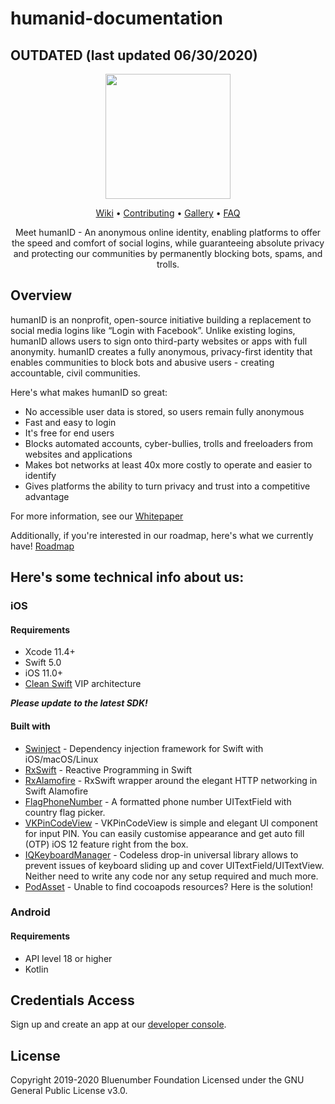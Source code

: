# humanid-documentation
## OUTDATED (last updated 06/30/2020)


<p align="center">
<img src="https://user-images.githubusercontent.com/2031493/80385493-4f1b8480-88d0-11ea-8110-ab62c747a997.png" width="200" height="200">

<p align="center">
<a href="https://github.com/human-internet/humanid-documentation/wiki">Wiki</a> • 
<a href="https://github.com/human-internet/humanid-documentation/blob/master/contributing.md">Contributing</a> • 
<a href="https://github.com/human-internet/humanid-documentation/blob/master/gallery.md">Gallery</a> • 
<a href="https://github.com/human-internet/humanid-documentation/blob/master/faq.md">FAQ</a>

<p align="center">
Meet humanID - An anonymous online identity, enabling platforms to offer the speed and comfort of social logins, while guaranteeing absolute privacy and protecting our communities by permanently blocking bots, spams, and trolls.
</p>

## Overview

humanID is an nonprofit, open-source initiative building a replacement to social media logins like “Login with Facebook”. Unlike existing logins, humanID allows users to sign onto third-party websites or apps with full anonymity. humanID creates a fully anonymous, privacy-first identity that enables communities to block bots and abusive users - creating accountable, civil communities.

Here's what makes humanID so great:

<ul>
	<li>No accessible user data is stored, so users remain fully anonymous</li>
	<li>Fast and easy to login</li>
	<li>It's free for end users</li>
	<li>Blocks automated accounts, cyber-bullies, trolls and freeloaders from websites and applications</li>
	<li>Makes bot networks at least 40x more costly to operate and easier to identify</li>
	<li>Gives platforms the ability to turn privacy and trust into a competitive advantage</li>
</ul>

For more information, see our <a href="https://github.com/human-internet/humanid-documentation/blob/master/humanIDWhitePaper.pdf">Whitepaper</a>

Additionally, if you're interested in our roadmap, here's what we currently have! <a href="https://github.com/human-internet/humanid-documentation/blob/master/roadmap.png"> Roadmap</a>

## Here's some technical info about us:
 ### iOS
 #### Requirements

* Xcode 11.4+
* Swift 5.0
* iOS 11.0+
* [Clean Swift](https://clean-swift.com) VIP architecture

***Please update to the latest SDK!***

#### Built with

* [Swinject](https://github.com/Swinject/Swinject) - Dependency injection framework for Swift with iOS/macOS/Linux
* [RxSwift](https://github.com/ReactiveX/RxSwift) - Reactive Programming in Swift
* [RxAlamofire](https://github.com/RxSwiftCommunity/RxAlamofire) - RxSwift wrapper around the elegant HTTP networking in Swift Alamofire
* [FlagPhoneNumber](https://github.com/chronotruck/FlagPhoneNumber) - A formatted phone number UITextField with country flag picker.
* [VKPinCodeView](https://github.com/Sunspension/VKPinCodeView) - VKPinCodeView is simple and elegant UI component for input PIN. You can easily customise appearance and get auto fill (OTP) iOS 12 feature right from the box.
* [IQKeyboardManager](https://github.com/hackiftekhar/IQKeyboardManager) - Codeless drop-in universal library allows to prevent issues of keyboard sliding up and cover UITextField/UITextView. Neither need to write any code nor any setup required and much more.
* [PodAsset](https://github.com/haifengkao/PodAsset) - Unable to find cocoapods resources? Here is the solution!


### Android 
 #### Requirements

* API level 18 or higher
* Kotlin

## Credentials Access

Sign up and create an app at our [developer console](https://developers.human-id.org).

## License
Copyright 2019-2020 Bluenumber Foundation Licensed under the GNU General Public License v3.0.


